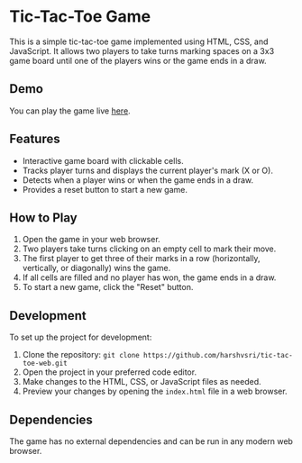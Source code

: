 # Tic-Tac-Toe Game

This is a simple tic-tac-toe game implemented using HTML, CSS, and JavaScript. It allows two players to take turns marking spaces on a 3x3 game board until one of the players wins or the game ends in a draw.

## Demo

You can play the game live [here](https://example.com).

## Features

- Interactive game board with clickable cells.
- Tracks player turns and displays the current player's mark (X or O).
- Detects when a player wins or when the game ends in a draw.
- Provides a reset button to start a new game.

## How to Play

1. Open the game in your web browser.
2. Two players take turns clicking on an empty cell to mark their move.
3. The first player to get three of their marks in a row (horizontally, vertically, or diagonally) wins the game.
4. If all cells are filled and no player has won, the game ends in a draw.
5. To start a new game, click the "Reset" button.

## Development

To set up the project for development:

1. Clone the repository: `git clone https://github.com/harshvsri/tic-tac-toe-web.git`
2. Open the project in your preferred code editor.
3. Make changes to the HTML, CSS, or JavaScript files as needed.
4. Preview your changes by opening the `index.html` file in a web browser.

## Dependencies

The game has no external dependencies and can be run in any modern web browser.
